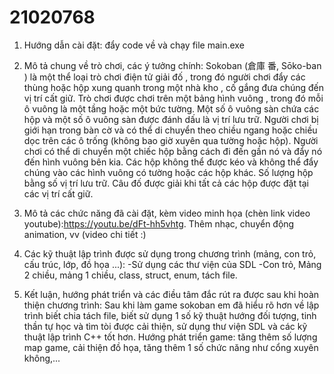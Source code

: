 # 21020768

1. Hướng dẫn cài đặt: đẩy code về và chạy file main.exe

2. Mô tả chung về trò chơi, các ý tưởng chính:
Sokoban (倉庫 番, Sōko-ban ) là một thể loại trò chơi điện tử giải đố , trong đó người chơi đẩy các thùng hoặc hộp xung quanh trong một nhà kho , cố gắng đưa chúng đến vị trí cất giữ.
Trò chơi được chơi trên một bảng hình vuông , trong đó mỗi ô vuông là một tầng hoặc một bức tường. Một số ô vuông sàn chứa các hộp và một số ô vuông sàn được đánh dấu là vị trí lưu trữ.
Người chơi bị giới hạn trong bàn cờ và có thể di chuyển theo chiều ngang hoặc chiều dọc trên các ô trống (không bao giờ xuyên qua tường hoặc hộp). Người chơi có thể di chuyển một chiếc hộp bằng cách đi đến gần nó và đẩy nó đến hình vuông bên kia. Các hộp không thể được kéo và không thể đẩy chúng vào các hình vuông có tường hoặc các hộp khác. Số lượng hộp bằng số vị trí lưu trữ. Câu đố được giải khi tất cả các hộp được đặt tại các vị trí cất giữ.
3. Mô tả các chức năng đã cài đặt, kèm video minh họa (chèn link video youtube):https://youtu.be/dFt-hh5vhtg.
Thêm nhạc, chuyển động animation, vv (video chi tiết :)
4. Các kỹ thuật lập trình được sử dụng trong chương trình (mảng, con trỏ, cấu trúc, lớp, đồ họa ...):
-Sử dụng các thư viện của SDL
-Con trỏ, Mảng 2 chiều, mảng 1 chiều, class, struct, enum, tách file.
5. Kết luận, hướng phát triển và các điều tâm đắc rút ra được sau khi hoàn thiện chương trình:
Sau khi làm game sokoban em đã hiểu rõ hơn về lập trình biết chia tách file, biết sử dụng 1 số kỹ thuật hướng đối tượng, tinh thần tự học và tìm tòi được cải thiện, sử dụng thư viện SDL và các kỹ thuật lập trình C++ tốt hơn.
Hướng phát triển game: tăng thêm số lượng map game, cải thiện đồ họa, tăng thêm 1 số chức năng như cổng xuyên không,...
